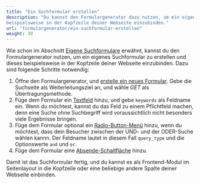 ```yaml
---
title: "Ein Suchformular erstellen"
description: "Du kannst den Formulargenerator dazu nutzen, um ein eigenes Suchformular zu erstellen und dieses 
beispielsweise in der Kopfzeile deiner Webseite einzubinden."
url: "formulargenerator/ein-suchformular-erstellen"
weight: 30
--- 
```


Wie schon im Abschnitt [Eigene Suchformulare](../../modulverwaltung/website-suche/#eigene-suchformulare) erwähnt, 
kannst du den Formulargenerator nutzen, um ein eigenes Suchformular zu erstellen und dieses beispielsweise in der 
Kopfzeile deiner Webseite einzubinden. Dazu sind folgende Schritte notwendig:

1. Öffne den Formulargenerator, und 
[erstelle ein neues Formular](../../formulargenerator/formulare/#formular-konfiguration). Gebe die Suchseite als 
Weiterleitungsziel an, und wähle *GET* als Übertragungsmethode.
2. Füge dem Formular ein [Textfeld](../../formulargenerator/formularfelder/#textfeld) hinzu, und gebe `keywords` als 
Feldname ein. Wenn du möchtest, kannst du das Feld zu einem Pflichtfeld machen, denn eine Suche ohne Suchbegriff wird 
voraussichtlich nicht besonders viele Ergebnisse bringen.
3. Füge dem Formular optional ein [Radio-Button-Menü](../../formulargenerator/formularfelder/#radio-button-menue) 
hinzu, wenn du möchtest, dass dein Besucher zwischen der UND- und der ODER-Suche wählen kannn. Der Feldname lautet in 
diesem Fall `query_type` und die Optionswerte `and` und `or`.
4. Füge dem Formular eine [Absende-Schaltfläche](../../formulargenerator/formularfelder/#absendefeld) hinzu.

Damit ist das Suchformular fertig, und du kannst es als Frontend-Modul im Seitenlayout in die Kopfzeile oder eine 
beliebige andere Spalte deiner Webseite einbinden.
